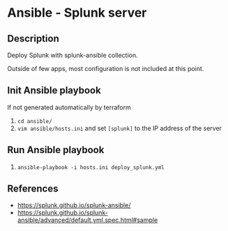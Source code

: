 # Ansible - Splunk server
## Description

Deploy Splunk with splunk-ansible collection.

Outside of few apps, most configuration is not included at this point.

## Init Ansible playbook
If not generated automatically by terraform
1. `cd ansible/`
1. `vim ansible/hosts.ini` and set `[splunk]` to the IP address of the server

## Run Ansible playbook
1. `ansible-playbook -i hosts.ini deploy_splunk.yml`

## References
* https://splunk.github.io/splunk-ansible/
* https://splunk.github.io/splunk-ansible/advanced/default.yml.spec.html#sample
